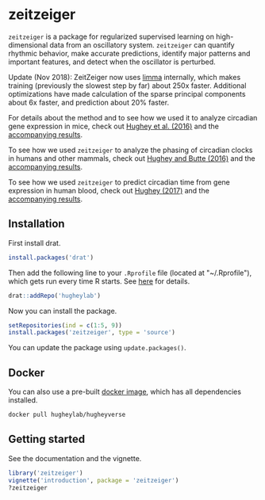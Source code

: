 # zeitzeiger
`zeitzeiger` is a package for regularized supervised learning on high-dimensional data from an oscillatory system. `zeitzeiger` can quantify rhythmic behavior, make accurate predictions, identify major patterns and important features, and detect when the oscillator is perturbed.

Update (Nov 2018): ZeitZeiger now uses [limma](https://doi.org/doi:10.18129/B9.bioc.limma) internally, which makes training (previously the slowest step by far) about 250x faster. Additional optimizations have made calculation of the sparse principal components about 6x faster, and prediction about 20% faster.

For details about the method and to see how we used it to analyze circadian gene expression in mice, check out [Hughey et al. (2016)](https://doi.org/10.1093/nar/gkw030) and the [accompanying results](https://doi.org/10.5061/dryad.hn8gp).

To see how we used `zeitzeiger` to analyze the phasing of circadian clocks in humans and other mammals, check out [Hughey and Butte (2016)](https://doi.org/10.1177/0748730416668049) and the [accompanying results](https://doi.org/10.5061/dryad.g928q).

To see how we used `zeitzeiger` to predict circadian time from gene expression in human blood, check out [Hughey (2017)](https://doi.org/10.1186/s13073-017-0406-4) and the [accompanying results](https://doi.org/10.6084/m9.figshare.3756375.v1).

## Installation
First install drat.
```R
install.packages('drat')
```

Then add the following line to your `.Rprofile` file (located at "~/.Rprofile"), which gets run every time R starts. See [here](https://csgillespie.github.io/efficientR/3-3-r-startup.html#r-startup) for details.
```R
drat::addRepo('hugheylab')
```

Now you can install the package.
```R
setRepositories(ind = c(1:5, 9))
install.packages('zeitzeiger', type = 'source')
```
You can update the package using `update.packages()`.

## Docker
You can also use a pre-built [docker image](https://hub.docker.com/r/hugheylab/hugheyverse), which has all dependencies installed.
```bash
docker pull hugheylab/hugheyverse
```

## Getting started
See the documentation and the vignette.
```R
library('zeitzeiger')
vignette('introduction', package = 'zeitzeiger')
?zeitzeiger
```
